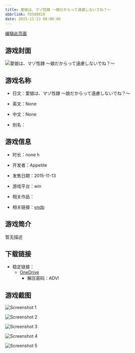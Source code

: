 ```yaml
---
title: 愛娘は、マゾ性隷 ～娘だからって遠慮しないでね？～
abbrlink: fb5d0810
date: 2015-11-13 00:00:00
---
```

[编辑此页面](https://github.com/ACG-3/ADV3-source/blob/main/source/_posts/games/%E6%84%9B%E5%A8%98%E3%81%AF%E3%80%81%E3%83%9E%E3%82%BE%E6%80%A7%E9%9A%B7%20%EF%BD%9E%E5%A8%98%E3%81%A0%E3%81%8B%E3%82%89%E3%81%A3%E3%81%A6%E9%81%A0%E6%85%AE%E3%81%97%E3%81%AA%E3%81%84%E3%81%A7%E3%81%AD%EF%BC%9F%EF%BD%9E.md)

## 游戏封面

![愛娘は、マゾ性隷 ～娘だからって遠慮しないでね？～](https://pan.timero.xyz/onedrive/img_lib_001/%E6%84%9B%E5%A8%98%E3%81%AF%E3%80%81%E3%83%9E%E3%82%BE%E6%80%A7%E9%9A%B7%20%EF%BD%9E%E5%A8%98%E3%81%A0%E3%81%8B%E3%82%89%E3%81%A3%E3%81%A6%E9%81%A0%E6%85%AE%E3%81%97%E3%81%AA%E3%81%84%E3%81%A7%E3%81%AD%EF%BC%9F%EF%BD%9E_cover.avif)


## 游戏名称

- 日文：愛娘は、マゾ性隷 ～娘だからって遠慮しないでね？～
- 英文：None
- 中文：None

- 别名：


## 游戏信息

- 时长：none h
- 开发者：Appetite
- 发售日期：2015-11-13
- 游戏平台：win
- 相关作品：

- 相关链接：[vndb](https://vndb.org/v18392)


## 游戏简介

暂无描述


## 下载链接

- 稳定链接：
    - [OneDrive](https://pan.timero.xyz/onedrive/adv_lib_001/%E6%84%9B%E5%A8%98%E3%81%AF%E3%80%81%E3%83%9E%E3%82%BE%E6%80%A7%E9%9A%B7%20%EF%BD%9E%E5%A8%98%E3%81%A0%E3%81%8B%E3%82%89%E3%81%A3%E3%81%A6%E9%81%A0%E6%85%AE%E3%81%97%E3%81%AA%E3%81%84%E3%81%A7%E3%81%AD%EF%BC%9F%EF%BD%9E)
        - 解压密码：ADV!



## 游戏截图


![Screenshot 1](https://pan.timero.xyz/onedrive/img_lib_001/%E6%84%9B%E5%A8%98%E3%81%AF%E3%80%81%E3%83%9E%E3%82%BE%E6%80%A7%E9%9A%B7%20%EF%BD%9E%E5%A8%98%E3%81%A0%E3%81%8B%E3%82%89%E3%81%A3%E3%81%A6%E9%81%A0%E6%85%AE%E3%81%97%E3%81%AA%E3%81%84%E3%81%A7%E3%81%AD%EF%BC%9F%EF%BD%9E_Screenshot_1.avif)

![Screenshot 2](https://pan.timero.xyz/onedrive/img_lib_001/%E6%84%9B%E5%A8%98%E3%81%AF%E3%80%81%E3%83%9E%E3%82%BE%E6%80%A7%E9%9A%B7%20%EF%BD%9E%E5%A8%98%E3%81%A0%E3%81%8B%E3%82%89%E3%81%A3%E3%81%A6%E9%81%A0%E6%85%AE%E3%81%97%E3%81%AA%E3%81%84%E3%81%A7%E3%81%AD%EF%BC%9F%EF%BD%9E_Screenshot_2.avif)

![Screenshot 3](https://pan.timero.xyz/onedrive/img_lib_001/%E6%84%9B%E5%A8%98%E3%81%AF%E3%80%81%E3%83%9E%E3%82%BE%E6%80%A7%E9%9A%B7%20%EF%BD%9E%E5%A8%98%E3%81%A0%E3%81%8B%E3%82%89%E3%81%A3%E3%81%A6%E9%81%A0%E6%85%AE%E3%81%97%E3%81%AA%E3%81%84%E3%81%A7%E3%81%AD%EF%BC%9F%EF%BD%9E_Screenshot_3.avif)

![Screenshot 4](https://pan.timero.xyz/onedrive/img_lib_001/%E6%84%9B%E5%A8%98%E3%81%AF%E3%80%81%E3%83%9E%E3%82%BE%E6%80%A7%E9%9A%B7%20%EF%BD%9E%E5%A8%98%E3%81%A0%E3%81%8B%E3%82%89%E3%81%A3%E3%81%A6%E9%81%A0%E6%85%AE%E3%81%97%E3%81%AA%E3%81%84%E3%81%A7%E3%81%AD%EF%BC%9F%EF%BD%9E_Screenshot_4.avif)

![Screenshot 5](https://pan.timero.xyz/onedrive/img_lib_001/%E6%84%9B%E5%A8%98%E3%81%AF%E3%80%81%E3%83%9E%E3%82%BE%E6%80%A7%E9%9A%B7%20%EF%BD%9E%E5%A8%98%E3%81%A0%E3%81%8B%E3%82%89%E3%81%A3%E3%81%A6%E9%81%A0%E6%85%AE%E3%81%97%E3%81%AA%E3%81%84%E3%81%A7%E3%81%AD%EF%BC%9F%EF%BD%9E_Screenshot_5.avif)

